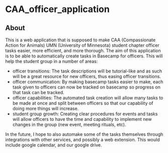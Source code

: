 # CAA_officer_application
## About
This is a web application that is supposed to make CAA (Compassionate Action for Animals) UMN (University of Minnesota) student chapter officer tasks easier, more efficient, and more thorough. The aim of this application is to be able to automatically create tasks in Basecamp for officers. This will help the student group in a number of areas:
- officer transitions: The task descriptions will be tutorial-like and as such will be a great resource for new officers, thus easing officer transitions.
- officer communication: By making basecamp tasks easier to make, each task given to officers can now be tracked on basecamp so progress on that task can be tracked.
- officer capabilities: The automated task creation will allow many tasks to be made at once and split between officers so that our capability of doing more things will increase.
- student group growth: Creating clear procedures for events and tasks will allow officers to have the time and capability to implement new changes in the group (new event, meeting rituals, etc).

In the future, I hope to also automake some of the tasks themselves through integrations with other services, and possibly a web extension. This would include google calendar, and our google drive.
